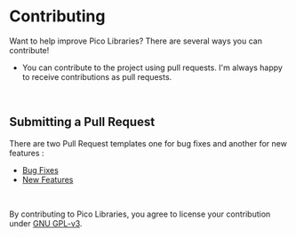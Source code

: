 # Contributing
Want to help improve Pico Libraries? There are several ways you can contribute!
   - You can contribute to the project using pull requests. I'm always happy to receive contributions as pull requests.

<br>

## Submitting a Pull Request
There are two Pull Request templates one for bug fixes and another for new features :
   - <a href=".github/PULL_REQUEST_TEMPLATE/bug-fix.md">Bug Fixes</a>
   - <a href=".github/PULL_REQUEST_TEMPLATE/new-feature.md">New Features</a>

<br>

By contributing to Pico Libraries, you agree to license your contribution under <a href="LICENSE">GNU GPL-v3</a>.